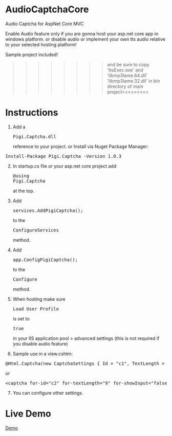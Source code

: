 # AudioCaptchaCore
Audio Captcha for AspNet Core MVC


Enable Audio feature only if you are gonna host your asp.net core app in windows platform. or disable audio or implement your own tts audio relative to your selected hosting platform!

Sample project included! 
>>>>>>>>and be sure to copy 'ttsExec.exe' and 'libmp3lame.64.dll' 'libmp3lame.32.dll' in bin directory of main project<<<<<<<<<
<h1>Instructions</h1>

1. Add a <pre>Pigi.Captcha.dll</pre> reference to your project.
or Install via Nuget Package Manager:
<pre>Install-Package Pigi.Captcha -Version 1.0.3</pre>

2. In startup.cs file or your asp.net core project add <pre>@using Pigi.Captcha</pre> at the top.

3. Add <pre>services.AddPigiCaptcha();</pre> to the <pre>ConfigureServices</pre> method.

4. Add <pre>app.ConfigPigiCaptcha();</pre> to the <pre>Configure</pre> method.

5. When hosting make sure <pre>Load User Profile</pre> is set to <pre>true</pre> in your IIS application pool > advanced settings (this is not required if you disable audio feature)

6. Sample use in a view.cshtm:

<pre>@Html.Captcha(new CaptchaSettings { Id = "c1", TextLength = 5 })</pre>
or

<pre>&lt;captcha for-id="c2" for-textLength="9" for-showInput="false" for-textStyle="TextStyle.Numeric"&gt;&lt;/captcha&gt;</pre>
7. You can configure other settings.

<h1>Live Demo</h1>

<a href="http://captcha.pigivc.ir" target="_blank" >Demo</a>
